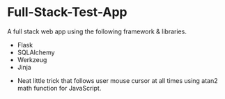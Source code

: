 # Full-Stack-Test-App

A full stack web app using the following framework & libraries. 
- Flask
- SQLAlchemy
- Werkzeug 
- Jinja

+ Neat little trick that follows user mouse cursor at all times using atan2 math function for JavaScript.
